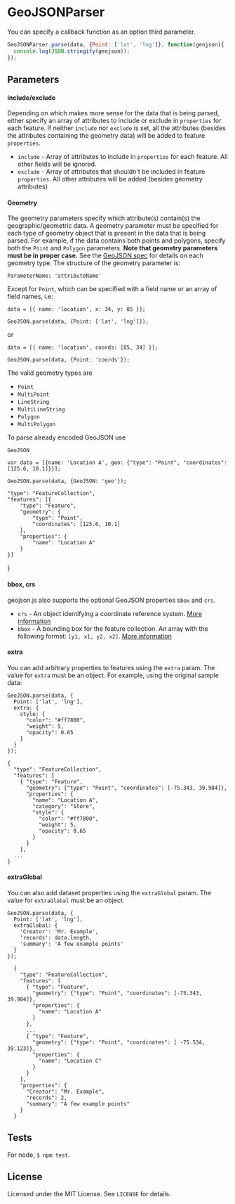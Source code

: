 # GeoJSONParser

You can specify a callback function as an option third parameter.

```javascript
GeoJSONParser.parse(data, {Point: ['lat', 'lng']}, function(geojson){
  console.log(JSON.stringify(geojson));
});
```

## Parameters

#### include/exclude

Depending on which makes more sense for the data that is being parsed, either specify an array of attributes to include or exclude in `properties` for each feature. If neither `include` nor `exclude` is set, all the attributes (besides the attributes containing the geometry data) will be added to feature `properties`.

- `include` - Array of attributes to include in `properties` for each feature. All other fields will be ignored.
- `exclude` - Array of attributes that shouldn't be included in feature `properties`. All other attributes will be added (besides geometry attributes)

#### Geometry

The geometry parameters specify which attribute(s) contain(s) the geographic/geometric data. A geometry parameter must be specified for each type of geometry object that is present in the data that is being parsed. For example, if the data contains both points and polygons, specify both the `Point` and `Polygon` parameters. **Note that geometry parameters must be in proper case.** See the [GeoJSON spec](http://geojson.org/geojson-spec.html) for details on each geometry type. The structure of the geometry parameter is:

    ParameterName: 'attributeName'

Except for `Point`, which can be specified with a field name or an array of field names, i.e:

    data = [{ name: 'location', x: 34, y: 85 }];

    GeoJSON.parse(data, {Point: ['lat', 'lng']});

or

    data = [{ name: 'location', coords: [85, 34] }];

    GeoJSON.parse(data, {Point: 'coords'});

The valid geometry types are

- `Point`
- `MultiPoint`
- `LineString`
- `MultiLineString`
- `Polygon`
- `MultiPolygon`

To parse already encoded GeoJSON use

`GeoJSON`

    var data = [{name: 'Location A', geo: {"type": "Point", "coordinates": [125.6, 10.1]}}];

    GeoJSON.parse(data, {GeoJSON: 'geo'});

	"type": "FeatureCollection",
	"features": [{
		"type": "Feature",
		"geometry": {
			"type": "Point",
			"coordinates": [125.6, 10.1]
		},
		"properties": {
			"name": "Location A"
		}
	}]
}

#### bbox, crs

geojson.js also supports the optional GeoJSON properties `bbox` and `crs`.

- `crs` - An object identifying a coordinate reference system. [More information](http://geojson.org/geojson-spec.html#coordinate-reference-system-objects)
- `bbox` - A bounding box for the feature collection. An array with the following format: `[y1, x1, y2, x2]`. [More information](http://geojson.org/geojson-spec.html#bounding-boxes)

#### extra

You can add arbitrary properties to features using the `extra` param. The value for `extra` must be an object. For example, using the original sample data:

    GeoJSON.parse(data, {
      Point: ['lat', 'lng'],
      extra: {
        style: {
          "color": "#ff7800",
          "weight": 5,
          "opacity": 0.65
        }
      }
    });

    {
      "type": "FeatureCollection",
      "features": [
        { "type": "Feature",
          "geometry": {"type": "Point", "coordinates": [-75.343, 39.984]},
          "properties": {
            "name": "Location A",
            "category": "Store",
            "style": {
              "color": "#ff7800",
              "weight": 5,
              "opacity": 0.65
            }
          }
        },
      ...
    }    

#### extraGlobal

You can also add dataset properties using the `extraGlobal` param. The value for `extraGlobal` must be an object.

    GeoJSON.parse(data, {
      Point: ['lat', 'lng'],
      extraGlobal: {
        'Creator': 'Mr. Example',
        'records': data.length,
        'summary': 'A few example points'
      }
    });

      {
        "type": "FeatureCollection",
        "features": [
          { "type": "Feature",
            "geometry": {"type": "Point", "coordinates": [-75.343, 39.984]},
            "properties": {
              "name": "Location A"
            }
          },
          ...
          { "type": "Feature",
            "geometry": {"type": "Point", "coordinates": [ -75.534, 39.123]},
            "properties": {
              "name": "Location C"
            }
          }
        ],
        "properties": {
          "Creator": "Mr. Example",
          "records": 2,
          "summary": "A few example points"
        }
      }

## Tests

For node, `$ npm test`.

## License

Licensed under the MIT License. See `LICENSE` for details.